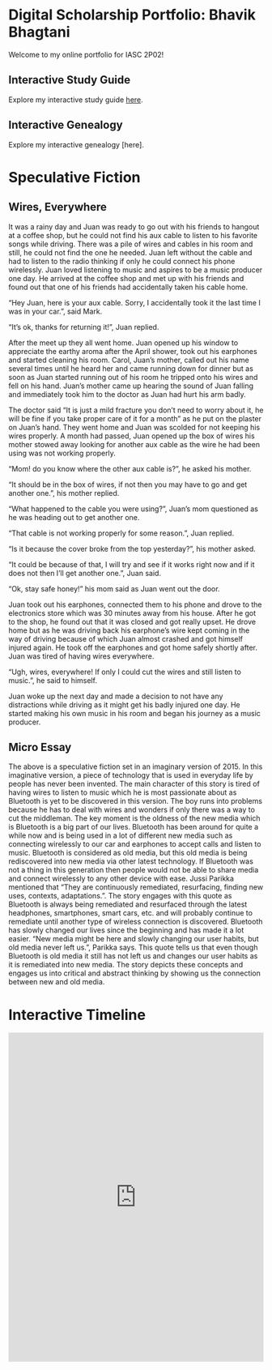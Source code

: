 # Digital Scholarship Portfolio: Bhavik Bhagtani

Welcome to my online portfolio for IASC 2P02!


## Interactive Study Guide

Explore my interactive study guide [here](2P02_InteractiveStudyGuide_Team_6.html).


## Interactive Genealogy

Explore my interactive genealogy [here].


# Speculative Fiction

## Wires, Everywhere

It was a rainy day and Juan was ready to go out with his friends to hangout at a coffee shop, but he could not find his aux cable to listen to his favorite songs while driving. There was a pile of wires and cables in his room and still, he could not find the one he needed. Juan left without the cable and had to listen to the radio thinking if only he could connect his phone wirelessly. Juan loved listening to music and aspires to be a music producer one day. He arrived at the coffee shop and met up with his friends and found out that one of his friends had accidentally taken his cable home.

“Hey Juan, here is your aux cable. Sorry, I accidentally took it the last time I was in your car.”, said Mark.

“It’s ok, thanks for returning it!”, Juan replied.

After the meet up they all went home. Juan opened up his window to appreciate the earthy aroma after the April shower, took out his earphones and started cleaning his room. Carol, Juan’s mother, called out his name several times until he heard her and came running down for dinner but as soon as Juan started running out of his room he tripped onto his wires and fell on his hand. Juan’s mother came up hearing the sound of Juan falling and immediately took him to the doctor as Juan had hurt his arm badly.

The doctor said “It is just a mild fracture you don’t need to worry about it, he will be fine if you take proper care of it for a month” as he put on the plaster on Juan’s hand. They went home and Juan was scolded for not keeping his wires properly. A month had passed, Juan opened up the box of wires his mother stowed away looking for another aux cable as the wire he had been using was not working properly.

“Mom! do you know where the other aux cable is?”, he asked his mother.

“It should be in the box of wires, if not then you may have to go and get another one.”, his mother replied.

“What happened to the cable you were using?”, Juan’s mom questioned as he was heading out to get another one.

“That cable is not working properly for some reason.”, Juan replied.

“Is it because the cover broke from the top yesterday?”, his mother asked.

“It could be because of that, I will try and see if it works right now and if it does not then I’ll get another one.”, Juan said.

“Ok, stay safe honey!” his mom said as Juan went out the door.

Juan took out his earphones, connected them to his phone and drove to the electronics store which was 30 minutes away from his house. After he got to the shop, he found out that it was closed and got really upset. He drove home but as he was driving back his earphone’s wire kept coming in the way of driving because of which Juan almost crashed and got himself injured again. He took off the earphones and got home safely shortly after. Juan was tired of having wires everywhere.

“Ugh, wires, everywhere! If only I could cut the wires and still listen to music.”, he said to himself. 

Juan woke up the next day and made a decision to not have any distractions while driving as it might get his badly injured one day. He started making his own music in his room and began his journey as a music producer.


## Micro Essay

The above is a speculative fiction set in an imaginary version of 2015. In this imaginative version, a piece of technology that is used in everyday life by people has never been invented. The main character of this story is tired of having wires to listen to music which he is most passionate about as Bluetooth is yet to be discovered in this version. The boy runs into problems because he has to deal with wires and wonders if only there was a way to cut the middleman. The key moment is the oldness of the new media which is Bluetooth is a big part of our lives. Bluetooth has been around for quite a while now and is being used in a lot of different new media such as connecting wirelessly to our car and earphones to accept calls and listen to music. Bluetooth is considered as old media, but this old media is being rediscovered into new media via other latest technology. If Bluetooth was not a thing in this generation then people would not be able to share media and connect wirelessly to any other device with ease. Jussi Parikka mentioned that “They are continuously remediated, resurfacing, finding new uses, contexts, adaptations.”. The story engages with this quote as Bluetooth is always being remediated and resurfaced through the latest headphones, smartphones, smart cars, etc. and will probably continue to remediate until another type of wireless connection is discovered. Bluetooth has slowly changed our lives since the beginning and has made it a lot easier. “New media might be here and slowly changing our user habits, but old media never left us.”, Parikka says. This quote tells us that even though Bluetooth is old media it still has not left us and changes our user habits as it is remediated into new media. The story depicts these concepts and engages us into critical and abstract thinking by showing us the connection between new and old media.

# Interactive Timeline

<iframe src='https://cdn.knightlab.com/libs/timeline3/latest/embed/index.html?source=1wLinlhh5CutfkdaI7s8hnt04-i3zJTq-w6wSdyPXS6c&font=Default&lang=en&initial_zoom=2&height=650' width='100%' height='650' webkitallowfullscreen mozallowfullscreen allowfullscreen frameborder='0'></iframe>
